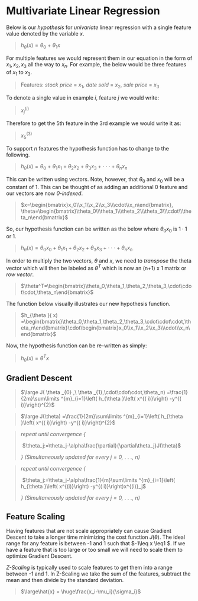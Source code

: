 # Multivariate Linear Regression

Below is our *hypothesis* for *univariate* linear regression with a single feature value denoted by the variable $x$.

> $h_{\theta }( x) =\theta _{0} \ +\ \theta _{1} x$

For multiple features we would represent them in our equation in the form of $x_1, x_2, x_3$ all the way to $x_n$. For example, the below would be three features of $x_1$ to $x_3$.

> Features: *stock price* = $x_1$, *date sold* = $x_2$, *sale price* = $x_3$

To denote a single value in example $i$, feature $j$ we would write:

> $x^{(i)}_j$

Therefore to get the 5th feature in the 3rd example we would write it as:

> $x^{(3)}_5$

To support $n$ features the hypothesis function has to change to the following.

> $h_{\theta }( x) =\theta _{0} \ +\ \theta _1x_1+ \theta _2x_2+ \theta _3x_3+\cdot\cdot\cdot+ \theta _nx_n$

This can be written using vectors. Note, however, that $\theta_0$ and $x_0$ will be a constant of 1. This can be thought of as adding an additional 0 feature and our vectors are now *0-indexed*.

> $x=\begin{bmatrix}x_0\\x_1\\x_2\\x_3\\\cdot\\x_n\end{bmatrix}, \theta=\begin{bmatrix}\theta_0\\\theta_1\\\theta_2\\\theta_3\\\cdot\\\theta_n\end{bmatrix}$

So, our hypothesis function can be written as the below where $\theta _0x_0$ is $1\cdot1$ or 1.

> $h_{\theta }( x) =\theta _0x_0 +\theta _1x_1+ \theta _2x_2+ \theta _3x_3+\cdot\cdot\cdot+ \theta _nx_n$

In order to multiply the two vectors, $\theta$ and $x$, we need to *transpose* the theta vector which will then be labeled as $\theta^T$ which is now an (n+1) x 1 matrix or *row vector*.

> $\theta^T=\begin{bmatrix}\theta_0,\theta_1,\theta_2,\theta_3,\cdot\cdot\cdot,\theta_n\end{bmatrix}$

The function below visually illustrates our new hypothesis function.

> $h_{\theta }( x) =\begin{bmatrix}\theta_0,\theta_1,\theta_2,\theta_3,\cdot\cdot\cdot,\theta_n\end{bmatrix}\cdot\begin{bmatrix}x_0\\x_1\\x_2\\x_3\\\cdot\\x_n\end{bmatrix}$

Now, the hypothesis function can be re-written as simply:

> $h_{\theta }( x) =\theta^Tx$

## Gradient Descent

> $\large J( \theta _{0} ,\ \theta _{1},\cdot\cdot\cdot,\theta_n) =\frac{1}{2m}\sum\limits ^{m}_{i=1}\left( h_{\theta }\left( x^{( i)}\right) -y^{( i)}\right)^{2}$

> $\large J(\theta) =\frac{1}{2m}\sum\limits ^{m}_{i=1}\left( h_{\theta }\left( x^{( i)}\right) -y^{( i)}\right)^{2}$

>*repeat until convergence {* 
>
>​    $\theta_j:=\theta_j-\alpha\frac{\partial}{\partial\theta_j}J(\theta)$
>
>*} (Simultaneously updated for every $j=0$, . . ., $n$)*

>*repeat until convergence {* 
>
>​    $\theta_j:=\theta_j-\alpha\frac{1}{m}\sum\limits ^{m}_{i=1}\left( h_{\theta }\left( x^{(i)}\right) -y^{( i)}\right)x^{(i)}_j$
>
>*} (Simultaneously updated for every $j=0$, . . ., $n$)*

## Feature Scaling

Having features that are not scale appropriately can cause Gradient Descent to take a longer time minimizing the cost function $J(\theta)$. The ideal range for any feature is between -1 and 1 such that $-1\leq x \leq1 $. If we have a feature that is too large or too small we will need to scale them to optimize Gradient Descent.

*Z-Scaling* is typically used to scale features to get them into a range between -1 and 1. In Z-Scaling we take the sum of the features, subtract the mean and then divide by the standard deviation.

> $\large\hat{x} = \huge\frac{x_i-\mu_i}{\sigma_i}$